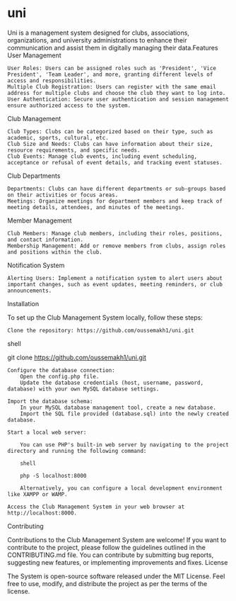 # uni
Uni is a management system designed for clubs, associations, organizations, and university administrations to enhance their communication and assist them in digitally managing their data.Features
User Management

    User Roles: Users can be assigned roles such as 'President', 'Vice President', 'Team Leader', and more, granting different levels of access and responsibilities.
    Multiple Club Registration: Users can register with the same email address for multiple clubs and choose the club they want to log into.
    User Authentication: Secure user authentication and session management ensure authorized access to the system.

Club Management

    Club Types: Clubs can be categorized based on their type, such as academic, sports, cultural, etc.
    Club Size and Needs: Clubs can have information about their size, resource requirements, and specific needs.
    Club Events: Manage club events, including event scheduling, acceptance or refusal of event details, and tracking event statuses.

Club Departments

    Departments: Clubs can have different departments or sub-groups based on their activities or focus areas.
    Meetings: Organize meetings for department members and keep track of meeting details, attendees, and minutes of the meetings.

Member Management

    Club Members: Manage club members, including their roles, positions, and contact information.
    Membership Management: Add or remove members from clubs, assign roles and positions within the club.

Notification System

    Alerting Users: Implement a notification system to alert users about important changes, such as event updates, meeting reminders, or club announcements.

Installation

To set up the Club Management System locally, follow these steps:

    Clone the repository: https://github.com/oussemakh1/uni.git

shell

git clone https://github.com/oussemakh1/uni.git

    Configure the database connection:
        Open the config.php file.
        Update the database credentials (host, username, password, database) with your own MySQL database settings.

    Import the database schema:
        In your MySQL database management tool, create a new database.
        Import the SQL file provided (database.sql) into the newly created database.

    Start a local web server:

        You can use PHP's built-in web server by navigating to the project directory and running the following command:

        shell

        php -S localhost:8000

        Alternatively, you can configure a local development environment like XAMPP or WAMP.

    Access the Club Management System in your web browser at http://localhost:8000.

Contributing

Contributions to the Club Management System are welcome! If you want to contribute to the project, please follow the guidelines outlined in the CONTRIBUTING.md file. You can contribute by submitting bug reports, suggesting new features, or implementing improvements and fixes.
License

The  System is open-source software released under the MIT License. Feel free to use, modify, and distribute the project as per the terms of the license.

